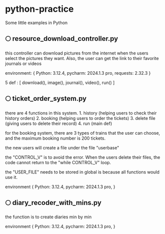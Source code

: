 # python-practice
Some little examples in Python


## 🌕 resource_download_controller.py
this controller can download pictures from the internet when the users select the pictures they want. Also, the user can get the link to their favorite journals or videos

environment: {
    Python: 3.12.4,
    pycharm: 2024.1.3 pro,
    requests: 2.32.3
}

5 def : [ download(), image(), journal(), video(), run() ]


## 🌕 ticket_order_system.py
there are 4 functions in this system. 1. history (helping users to check their history orders) 2. booking (helping users to order the tickets) 3. delete file (giving users to delete their record) 4. run (main def)

for the booking system, there are 3 types of trains that the user can choose, and the maximum booking number is 200 tickets. 

the new users will create a file under the file "userbase"

the "CONTROL_V" is to avoid the error. When the users delete their files, the code cannot return to the "while CONTROL_V" loop. 

the "USER_FILE" needs to be stored in global is because all functions would use it. 

environment {
    Python: 3.12.4,
    pycharm: 2024.1.3 pro,
}


## 🌕 diary_recoder_with_mins.py
the function is to create diaries min by min

environment {
    Python: 3.12.4,
    pycharm: 2024.1.3 pro, 
}



